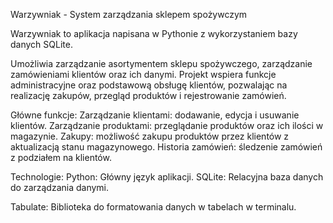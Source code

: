Warzywniak - System zarządzania sklepem spożywczym

Warzywniak to aplikacja napisana w Pythonie z wykorzystaniem bazy danych SQLite. 

Umożliwia zarządzanie asortymentem sklepu spożywczego, zarządzanie zamówieniami klientów oraz ich danymi. Projekt wspiera funkcje administracyjne oraz podstawową obsługę klientów, pozwalając na realizację zakupów, przegląd produktów i rejestrowanie zamówień.


Główne funkcje: 
Zarządzanie klientami: dodawanie, edycja i usuwanie klientów. 
Zarządzanie produktami: przeglądanie produktów oraz ich ilości w magazynie. 
Zakupy: możliwość zakupu produktów przez klientów z aktualizacją stanu magazynowego. 
Historia zamówień: śledzenie zamówień z podziałem na klientów.


Technologie: Python: Główny język aplikacji. SQLite: Relacyjna baza danych do zarządzania danymi.

Tabulate: Biblioteka do formatowania danych w tabelach w terminalu.
